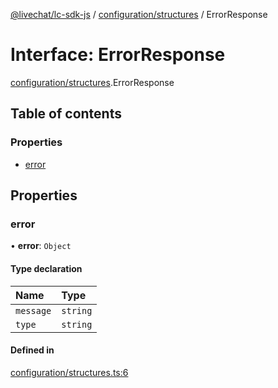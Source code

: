 [@livechat/lc-sdk-js](../README.md) / [configuration/structures](../modules/configuration_structures.md) / ErrorResponse

# Interface: ErrorResponse

[configuration/structures](../modules/configuration_structures.md).ErrorResponse

## Table of contents

### Properties

- [error](configuration_structures.ErrorResponse.md#error)

## Properties

### error

• **error**: `Object`

#### Type declaration

| Name | Type |
| :------ | :------ |
| `message` | `string` |
| `type` | `string` |

#### Defined in

[configuration/structures.ts:6](https://github.com/livechat/lc-sdk-js/blob/4da1eb6/src/configuration/structures.ts#L6)

